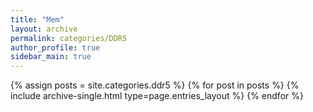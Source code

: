 ```yaml
---
title: "Mem"
layout: archive
permalink: categories/DDR5
author_profile: true
sidebar_main: true
---
```


{% assign posts = site.categories.ddr5 %}
{% for post in posts %} {% include archive-single.html type=page.entries_layout %} {% endfor %}